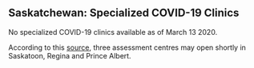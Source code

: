 ## Saskatchewan: Specialized COVID-19 Clinics

No specialized COVID-19 clinics available as of March 13 2020.

According to this [source](https://leaderpost.com/news/saskatchewan/nurses-union-demands-respirators-for-members-calls-sask-covid-19-planning-disorganized/), three assessment centres may open shortly in Saskatoon, Regina and Prince Albert.
